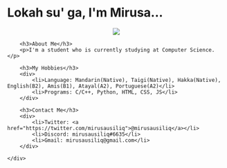 <!DOCTYPE html>

<head>
    <meta charset="UTF-8">
    <meta name="description" content="readme.md">
    <meta name="author" content="mirusausiliq">
    <meta name="viewport" content="width= divice-width; initial-scale= 1.0">
</head>

<body>
    <div>
        <h1>Lokah su' ga, I'm Mirusa...</h1>
        <div align="center">
            <img src="https://media.tenor.com/RGm8YswOKdcAAAAd/mushoku-tensei-anime.gif" width= "auto">
        </div>
        
        <h3>About Me</h3>
        <p>I'm a student who is currently studying at Computer Science.</p>
        
        <h3>My Hobbies</h3>
        <div>
            <li>Language: Mandarin(Native), Taigi(Native), Hakka(Native), English(B2), Amis(B1), Atayal(A2), Portuguese(A2)</li>
            <li>Programs: C/C++, Python, HTML, CSS, JS</li>
        </div>
        
        <h3>Contact Me</h3>
        <div>
            <li>Twitter: <a href="https://twitter.com/mirusausiliq">@mirusausiliq</a></li>
            <li>Discord: mirusausiliq#6635</li>
            <li>Gmail: mirusausiliq@gmail.com</li>
        </div>
        
    </div>
</body>

</html>

<!--
     <img src="https://media.tenor.com/pMkPqfRimeYAAAAd/shock-roxy-shock.gif" width="20%" align="left">
<img src="https://media.tenor.com/RGm8YswOKdcAAAAd/mushoku-tensei-anime.gif" width=75%></div>
    -->

<!---
mirusausiliq/mirusausiliq is a ✨ special ✨ repository because its `README.md` (this file) appears on your GitHub profile.
You can click the Preview link to take a look at your changes.
--->
